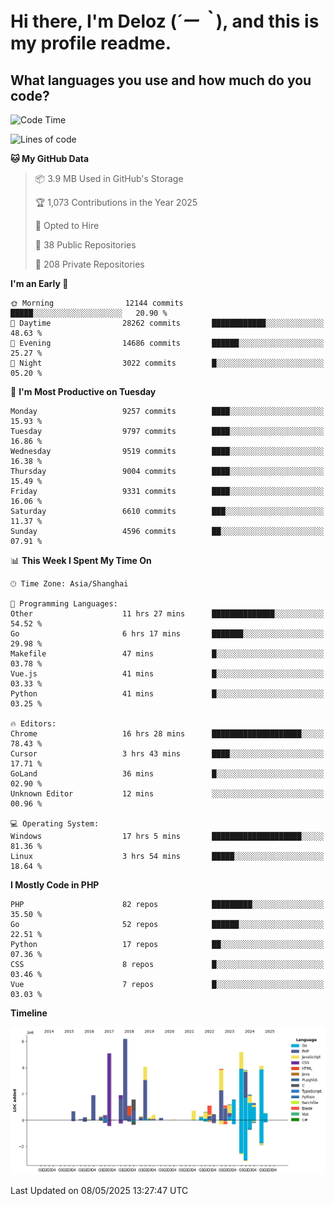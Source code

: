 # **Hi there, I'm Deloz (*´ー｀*), and this is my profile readme.**

## **What languages you use and how much do you code?**

<!--START_SECTION:waka-->
![Code Time](http://img.shields.io/badge/Code%20Time-6%2C303%20hrs%2027%20mins-blue)

![Lines of code](https://img.shields.io/badge/From%20Hello%20World%20I%27ve%20Written-52.2%20million%20lines%20of%20code-blue)

**🐱 My GitHub Data** 

> 📦 3.9 MB Used in GitHub's Storage 
 > 
> 🏆 1,073 Contributions in the Year 2025
 > 
> 💼 Opted to Hire
 > 
> 📜 38 Public Repositories 
 > 
> 🔑 208 Private Repositories 
 > 
**I'm an Early 🐤** 

```text
🌞 Morning                12144 commits       █████░░░░░░░░░░░░░░░░░░░░   20.90 % 
🌆 Daytime                28262 commits       ████████████░░░░░░░░░░░░░   48.63 % 
🌃 Evening                14686 commits       ██████░░░░░░░░░░░░░░░░░░░   25.27 % 
🌙 Night                  3022 commits        █░░░░░░░░░░░░░░░░░░░░░░░░   05.20 % 
```
📅 **I'm Most Productive on Tuesday** 

```text
Monday                   9257 commits        ████░░░░░░░░░░░░░░░░░░░░░   15.93 % 
Tuesday                  9797 commits        ████░░░░░░░░░░░░░░░░░░░░░   16.86 % 
Wednesday                9519 commits        ████░░░░░░░░░░░░░░░░░░░░░   16.38 % 
Thursday                 9004 commits        ████░░░░░░░░░░░░░░░░░░░░░   15.49 % 
Friday                   9331 commits        ████░░░░░░░░░░░░░░░░░░░░░   16.06 % 
Saturday                 6610 commits        ███░░░░░░░░░░░░░░░░░░░░░░   11.37 % 
Sunday                   4596 commits        ██░░░░░░░░░░░░░░░░░░░░░░░   07.91 % 
```


📊 **This Week I Spent My Time On** 

```text
🕑︎ Time Zone: Asia/Shanghai

💬 Programming Languages: 
Other                    11 hrs 27 mins      ██████████████░░░░░░░░░░░   54.52 % 
Go                       6 hrs 17 mins       ███████░░░░░░░░░░░░░░░░░░   29.98 % 
Makefile                 47 mins             █░░░░░░░░░░░░░░░░░░░░░░░░   03.78 % 
Vue.js                   41 mins             █░░░░░░░░░░░░░░░░░░░░░░░░   03.33 % 
Python                   41 mins             █░░░░░░░░░░░░░░░░░░░░░░░░   03.25 % 

🔥 Editors: 
Chrome                   16 hrs 28 mins      ████████████████████░░░░░   78.43 % 
Cursor                   3 hrs 43 mins       ████░░░░░░░░░░░░░░░░░░░░░   17.71 % 
GoLand                   36 mins             █░░░░░░░░░░░░░░░░░░░░░░░░   02.90 % 
Unknown Editor           12 mins             ░░░░░░░░░░░░░░░░░░░░░░░░░   00.96 % 

💻 Operating System: 
Windows                  17 hrs 5 mins       ████████████████████░░░░░   81.36 % 
Linux                    3 hrs 54 mins       █████░░░░░░░░░░░░░░░░░░░░   18.64 % 
```

**I Mostly Code in PHP** 

```text
PHP                      82 repos            █████████░░░░░░░░░░░░░░░░   35.50 % 
Go                       52 repos            ██████░░░░░░░░░░░░░░░░░░░   22.51 % 
Python                   17 repos            ██░░░░░░░░░░░░░░░░░░░░░░░   07.36 % 
CSS                      8 repos             █░░░░░░░░░░░░░░░░░░░░░░░░   03.46 % 
Vue                      7 repos             █░░░░░░░░░░░░░░░░░░░░░░░░   03.03 % 
```



**Timeline**

![Lines of Code chart](https://raw.githubusercontent.com/deloz/deloz/main/assets/bar_graph.png)


 Last Updated on 08/05/2025 13:27:47 UTC
<!--END_SECTION:waka-->
